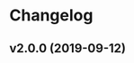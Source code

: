 # Changelog

<!--
	Placeholder for the next version:
	## __WORK IN PROGRESS__
	(at the beginning of a new line )
-->

## v2.0.0 (2019-09-12)
